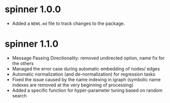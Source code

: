 # spinner 1.0.0

* Added a `NEWS.md` file to track changes to the package.

# spinner 1.1.0

* Message Passing Directionality: removed undirected option, name fix for the others
* Managed the error case during automatic embedding of nodes/ edges
* Automatic normalization (and de-normalization) for regression tasks
* Fixed the issue caused by the name indexing in igraph (symbolic name indexes are removed at the very beginning of processing)
* Added a specific function for hyper-parameter tuning based on random search


